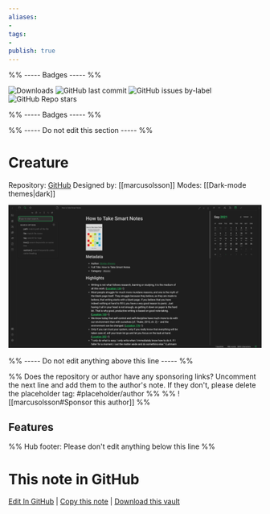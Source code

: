 ```yaml
---
aliases:
- 
tags: 
- 
publish: true
---
```


%% ----- Badges ----- %%

![Downloads](https://img.shields.io/badge/downloads-3217-573E7A?style=for-the-badge&logo=)
![GitHub last commit](https://img.shields.io/github/last-commit/marcusolsson/obsidian-creature-theme?color=573E7A&label=last%20update&logo=github&style=for-the-badge)
![GitHub issues by-label](https://img.shields.io/github/issues/marcusolsson/obsidian-creature-theme/help%20wanted?color=573E7A&logo=github&style=for-the-badge) 
![GitHub Repo stars](https://img.shields.io/github/stars/marcusolsson/obsidian-creature-theme?color=573E7A&logo=github&style=for-the-badge)

%% ----- Badges ----- %%

%% ----- Do not edit this section ----- %%

# Creature

Repository: [GitHub](https://github.com/marcusolsson/obsidian-creature-theme)
Designed by: [[marcusolsson]]
Modes: [[Dark-mode themes|dark]]



![screenshot](https://github.com/marcusolsson/obsidian-creature-theme/raw/main/screenshot.png)

%% ----- Do not edit anything above this line ----- %% 

%% Does the repository or author have any sponsoring links? Uncomment the next line and add them to the author's note. If they don't, please delete the placeholder tag: #placeholder/author %%
%% ![[marcusolsson#Sponsor this author]] %%


## Features



%% Hub footer: Please don't edit anything below this line %%

# This note in GitHub

<span class="git-footer">[Edit In GitHub](https://github.dev/obsidian-community/obsidian-hub/blob/main/02%20-%20Community%20Expansions/02.05%20All%20Community%20Expansions/Themes/Creature.md "git-hub-edit-note") | [Copy this note](https://raw.githubusercontent.com/obsidian-community/obsidian-hub/main/02%20-%20Community%20Expansions/02.05%20All%20Community%20Expansions/Themes/Creature.md "git-hub-copy-note") | [Download this vault](https://github.com/obsidian-community/obsidian-hub/archive/refs/heads/main.zip "git-hub-download-vault") </span>
